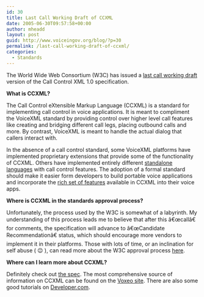 ```yaml
---
id: 30
title: Last Call Working Draft of CCXML
date: 2005-06-30T09:57:58+00:00
author: mheadd
layout: post
guid: http://www.voiceingov.org/blog/?p=30
permalink: /last-call-working-draft-of-ccxml/
categories:
  - Standards
---
```

The World Wide Web Consortium (W3C) has issued a [last call working draft](http://www.w3.org/TR/2005/WD-ccxml-20050629/) version of the Call Control XML 1.0 specification.

**What is CCXML?**

The Call Control eXtensible Markup Language (CCXML) is a standard for implementing call control in voice applications. It is meant to compliment the VoiceXML standard by providing control over higher level call features like creating and bridging different call legs, placing outbound calls and more. By contrast, VoiceXML is meant to handle the actual dialog that callers interact with.

In the absence of a call control standard, some VoiceXML platforms have implemented proprietary extensions that provide some of the functionality of CCXML. Others have implemented entirely different [standalone languages](http://xml.coverpages.org/callXML.html) with call control features. The adoption of a formal standard should make it easier form developers to build portable voice applications and incorporate the [rich set of features](http://www.voxeo.com/library/ccxml.jsp) available in CCXML into their voice apps.

**Where is CCXML in the standards approval process?**

Unfortunately, the process used by the W3C is somewhat of a labyrinth. My understanding of this process leads me to believe that after this â€œcallâ€ for comments, the specification will advance to â€œCandidate Recommendationâ€ status, which should encourage more vendors to implement it in their platforms. Those with lots of time, or an inclination for self abuse ( 😉 ), can read more about the W3C approval process [here](http://www.w3.org/2004/02/Process-20040205/).

**Where can I learn more about CCXML?**

Definitely check out [the spec](http://www.w3.org/TR/2005/WD-ccxml-20050629/). The most comprehensive source of information on CCXML can be found on the [Voxeo site](http://docs.voxeo.com/ccxml/1.0/). There are also some good tutorials on [Developer.com](http://www.developer.com/voice/article.php/1565751).